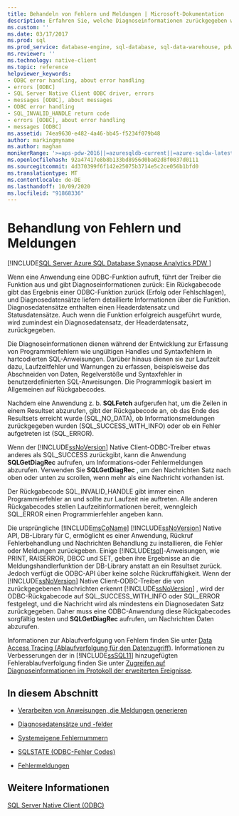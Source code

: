 ```yaml
---
title: Behandeln von Fehlern und Meldungen | Microsoft-Dokumentation
description: Erfahren Sie, welche Diagnoseinformationen zurückgegeben werden, wenn eine Anwendung eine ODBC-Funktion aufruft, einschließlich Erfolg oder Fehler und ausführliche Informationen.
ms.custom: ''
ms.date: 03/17/2017
ms.prod: sql
ms.prod_service: database-engine, sql-database, sql-data-warehouse, pdw
ms.reviewer: ''
ms.technology: native-client
ms.topic: reference
helpviewer_keywords:
- ODBC error handling, about error handling
- errors [ODBC]
- SQL Server Native Client ODBC driver, errors
- messages [ODBC], about messages
- ODBC error handling
- SQL_INVALID_HANDLE return code
- errors [ODBC], about error handling
- messages [ODBC]
ms.assetid: 74ea9630-e482-4a46-bb45-f5234f079b48
author: markingmyname
ms.author: maghan
monikerRange: '>=aps-pdw-2016||=azuresqldb-current||=azure-sqldw-latest||>=sql-server-2016||=sqlallproducts-allversions||>=sql-server-linux-2017||=azuresqldb-mi-current'
ms.openlocfilehash: 92a47417e8b8b133bd8956d0ba02d8f0037d0111
ms.sourcegitcommit: 4d370399f6f142e25075b3714e5c2ce056b1bfd0
ms.translationtype: MT
ms.contentlocale: de-DE
ms.lasthandoff: 10/09/2020
ms.locfileid: "91868336"
---
```

# <a name="handling-errors-and-messages"></a>Behandlung von Fehlern und Meldungen
[!INCLUDE[SQL Server Azure SQL Database Synapse Analytics PDW ](../../includes/applies-to-version/sql-asdb-asdbmi-asa-pdw.md)]

  Wenn eine Anwendung eine ODBC-Funktion aufruft, führt der Treiber die Funktion aus und gibt Diagnoseinformationen zurück: Ein Rückgabecode gibt das Ergebnis einer ODBC-Funktion zurück (Erfolg oder Fehlschlagen), und Diagnosedatensätze liefern detaillierte Informationen über die Funktion. Diagnosedatensätze enthalten einen Headerdatensatz und Statusdatensätze. Auch wenn die Funktion erfolgreich ausgeführt wurde, wird zumindest ein Diagnosedatensatz, der Headerdatensatz, zurückgegeben.  
  
 Die Diagnoseinformationen dienen während der Entwicklung zur Erfassung von Programmierfehlern wie ungültigen Handles und Syntaxfehlern in hartcodierten SQL-Anweisungen. Darüber hinaus dienen sie zur Laufzeit dazu, Laufzeitfehler und Warnungen zu erfassen, beispielsweise das Abschneiden von Daten, Regelverstöße und Syntaxfehler in benutzerdefinierten SQL-Anweisungen. Die Programmlogik basiert im Allgemeinen auf Rückgabecodes.  
  
 Nachdem eine Anwendung z. b. **SQLFetch** aufgerufen hat, um die Zeilen in einem Resultset abzurufen, gibt der Rückgabecode an, ob das Ende des Resultsets erreicht wurde (SQL_NO_DATA), ob Informationsmeldungen zurückgegeben wurden (SQL_SUCCESS_WITH_INFO) oder ob ein Fehler aufgetreten ist (SQL_ERROR).  
  
 Wenn der [!INCLUDE[ssNoVersion](../../includes/ssnoversion-md.md)] Native Client-ODBC-Treiber etwas anderes als SQL_SUCCESS zurückgibt, kann die Anwendung **SQLGetDiagRec** aufrufen, um Informations-oder Fehlermeldungen abzurufen. Verwenden Sie **SQLGetDiagRec** , um den Nachrichten Satz nach oben oder unten zu scrollen, wenn mehr als eine Nachricht vorhanden ist.  
  
 Der Rückgabecode SQL_INVALID_HANDLE gibt immer einen Programmierfehler an und sollte zur Laufzeit nie auftreten. Alle anderen Rückgabecodes stellen Laufzeitinformationen bereit, wenngleich SQL_ERROR einen Programmierfehler angeben kann.  
  
 Die ursprüngliche [!INCLUDE[msCoName](../../includes/msconame-md.md)] [!INCLUDE[ssNoVersion](../../includes/ssnoversion-md.md)] Native API, DB-Library für C, ermöglicht es einer Anwendung, Rückruf Fehlerbehandlung und Nachrichten Behandlung zu installieren, die Fehler oder Meldungen zurückgeben. Einige [!INCLUDE[tsql](../../includes/tsql-md.md)]-Anweisungen, wie PRINT, RAISERROR, DBCC und SET, geben ihre Ergebnisse an die Meldungshandlerfunktion der DB-Library anstatt an ein Resultset zurück. Jedoch verfügt die ODBC-API über keine solche Rückruffähigkeit. Wenn der [!INCLUDE[ssNoVersion](../../includes/ssnoversion-md.md)] Native Client-ODBC-Treiber die von zurückgegebenen Nachrichten erkennt [!INCLUDE[ssNoVersion](../../includes/ssnoversion-md.md)] , wird der ODBC-Rückgabecode auf SQL_SUCCESS_WITH_INFO oder SQL_ERROR festgelegt, und die Nachricht wird als mindestens ein Diagnosedaten Satz zurückgegeben. Daher muss eine ODBC-Anwendung diese Rückgabecodes sorgfältig testen und **SQLGetDiagRec** aufrufen, um Nachrichten Daten abzurufen.  
  
 Informationen zur Ablaufverfolgung von Fehlern finden Sie unter [Data Access Tracing (Ablaufverfolgung für den Datenzugriff)](/previous-versions/sql/sql-server-2008/cc765421(v=sql.100)). Informationen zu Verbesserungen der in [!INCLUDE[ssSQL11](../../includes/sssql11-md.md)] hinzugefügten Fehlerablaufverfolgung finden Sie unter [Zugreifen auf Diagnoseinformationen im Protokoll der erweiterten Ereignisse](../../relational-databases/native-client/features/accessing-diagnostic-information-in-the-extended-events-log.md).  
  
## <a name="in-this-section"></a>In diesem Abschnitt  
  
-   [Verarbeiten von Anweisungen, die Meldungen generieren](../../relational-databases/native-client-odbc-error-messages/processing-statements-that-generate-messages.md)  
  
-   [Diagnosedatensätze und -felder](../../relational-databases/native-client-odbc-error-messages/diagnostic-records-and-fields.md)  
  
-   [Systemeigene Fehlernummern](../../relational-databases/native-client-odbc-error-messages/native-error-numbers.md)  
  
-   [SQLSTATE &#40;ODBC-Fehler Codes&#41;](../../relational-databases/native-client-odbc-error-messages/sqlstate-odbc-error-codes.md)  
  
-   [Fehlermeldungen](../../relational-databases/native-client-odbc-error-messages/error-messages.md)  
  
## <a name="see-also"></a>Weitere Informationen  
 [SQL Server Native Client &#40;ODBC&#41;](../../relational-databases/native-client/odbc/sql-server-native-client-odbc.md)  
  
